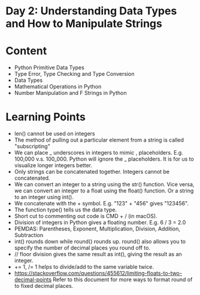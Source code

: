 # Day 2: Understanding Data Types and How to Manipulate Strings

# Content
* Python Primitive Data Types
* Type Error, Type Checking and Type Conversion
* Data Types
* Mathematical Operations in Python
* Number Manipulation and F Strings in Python

# Learning Points
* len() cannot be used on integers
* The method of pulling out a particular element from a string is called "subscripting"
* We can place _ underscores in integers to mimic , placeholders. E.g. 100,000 v.s. 100_000. Python will ignore the _ placeholders. It is for us to visualize longer integers better. 
* Only strings can be concatenated together. Integers cannot be concatenated. 
* We can convert an integer to a string using the str() function. Vice versa, we can convert an integer to a float using the float() function. Or a string to an integer using int().
* We concatenate with the + symbol. E.g. "123" + "456" gives "123456".
* The function type() tells us the data type. 
* Short cut to commenting out code is CMD + / (in macOS).
* Division of integers in Python gives a floating number. E.g. 6 / 3 = 2.0
* PEMDAS: Parentheses, Exponent, Multiplication, Division, Addition, Subtraction
* int() rounds down while round() rounds up. round() also allows you to specify the number of decimal places you round off to. 
* // floor division gives the same result as int(), giving the result as an integer.
* += 1, /= 1 helps to divide/add to the same variable twice. 
* https://stackoverflow.com/questions/455612/limiting-floats-to-two-decimal-points Refer to this document for more ways to format round of to fixed decimal places. 

